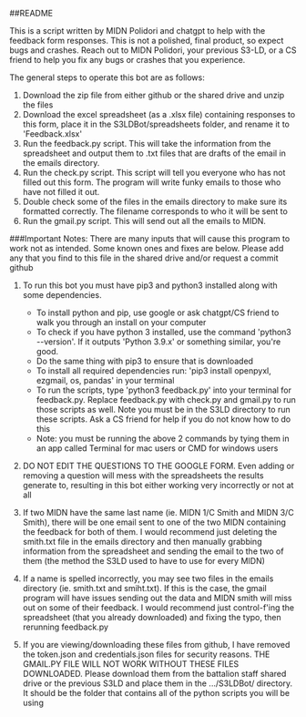 ##README

This is a script written by MIDN Polidori and chatgpt to help with the feedback form responses.
This is not a polished, final product, so expect bugs and crashes. Reach out to MIDN Polidori,
your previous S3-LD, or a CS friend to help you fix any bugs or crashes that you experience.

The general steps to operate this bot are as follows:
1. Download the zip file from either github or the shared drive and unzip the files
2. Download the excel spreadsheet (as a .xlsx file) containing responses to this form, place it in the S3LDBot/spreadsheets folder, and rename it to 'Feedback.xlsx'
3. Run the feedback.py script. This will take the information from the spreadsheet and output them to .txt files that are drafts of the email in the emails directory.
4. Run the check.py script. This script will tell you everyone who has not filled out this form. The program will write funky emails to those who have not filled it out.
5. Double check some of the files in the emails directory to make sure its formatted correctly. The filename corresponds to who it will be sent to
6. Run the gmail.py script. This will send out all the emails to MIDN.

###Important Notes:
There are many inputs that will cause this program to work not as intended. Some known ones and fixes are below. Please add any that you find to this file in the shared drive and/or request a commit github

1. To run this bot you must have pip3 and python3 installed along with some dependencies.
	- To install python and pip, use google or ask chatgpt/CS friend to walk you through an install on your computer
	- To check if you have python 3 installed, use the command 'python3 --version'. If it outputs 'Python 3.9.x' or something similar, you're good.
	- Do the same thing with pip3 to ensure that is downloaded
	- To install all required dependencies run: 'pip3 install openpyxl, ezgmail, os, pandas' in your terminal
	- To run the scripts, type 'python3 feedback.py' into your terminal for feedback.py. Replace feedback.py with check.py and gmail.py to run those scripts as well. Note you must be in the S3LD directory to run these scripts. Ask a CS friend for help if you do not know how to do this
	- Note: you must be running the above 2 commands by tying them in an app called Terminal for mac users or CMD for windows users

2. DO NOT EDIT THE QUESTIONS TO THE GOOGLE FORM. Even adding or removing a question will mess with the spreadsheets the results generate to, resulting in this bot either working very incorrectly or not at all
	
3. If two MIDN have the same last name (ie. MIDN 1/C Smith and MIDN 3/C Smith), there will
be one email sent to one of the two MIDN containing the feedback for both of them. I would
recommend just deleting the smith.txt file in the emails directory and then manually grabbing
information from the spreadsheet and sending the email to the two of them (the method the S3LD
used to have to use for every MIDN)

4. If a name is spelled incorrectly, you may see two files in the emails directory (ie.
smith.txt and smiht.txt). If this is the case, the gmail program will have issues sending out
the data and MIDN smith will miss out on some of their feedback. I would recommend just
control-f'ing the spreadsheet (that you already downloaded) and fixing the typo, then rerunning
feedback.py

5. If you are viewing/downloading these files from github, I have removed the token.json and credentials.json files for security reasons. THE GMAIL.PY FILE WILL NOT WORK WITHOUT THESE FILES DOWNLOADED. Please download them from the battalion staff shared drive or the previous S3LD and place them in the .../S3LDBot/ directory. It should be the folder that contains all of the python scripts you will be using

